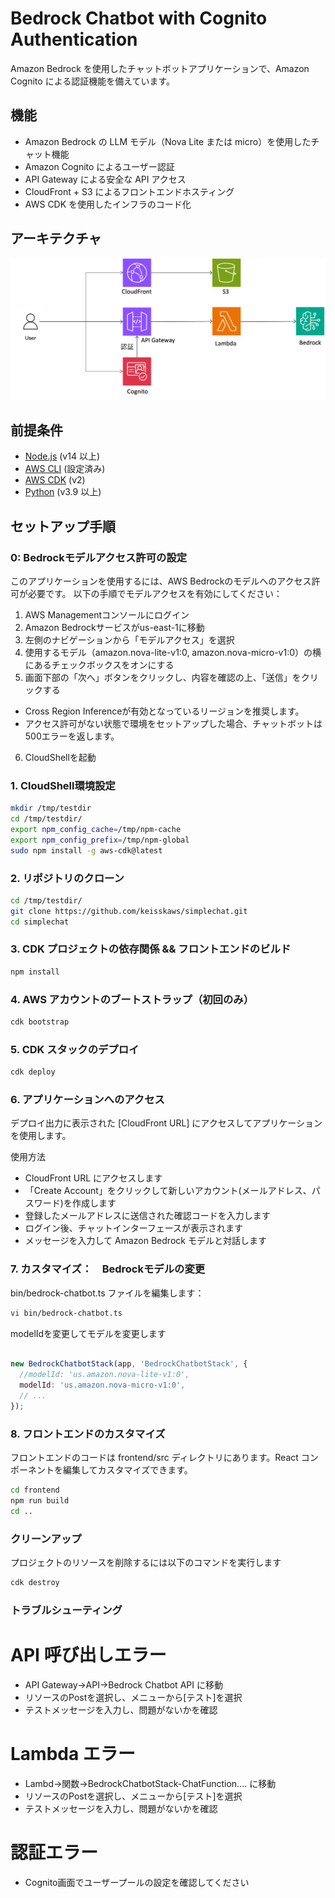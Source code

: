 # Bedrock Chatbot with Cognito Authentication

Amazon Bedrock を使用したチャットボットアプリケーションで、Amazon Cognito による認証機能を備えています。

## 機能

- Amazon Bedrock の LLM モデル（Nova Lite または micro）を使用したチャット機能
- Amazon Cognito によるユーザー認証
- API Gateway による安全な API アクセス
- CloudFront + S3 によるフロントエンドホスティング
- AWS CDK を使用したインフラのコード化

## アーキテクチャ

![Architecture Diagram](./architecture.png)

## 前提条件

- [Node.js](https://nodejs.org/) (v14 以上)
- [AWS CLI](https://aws.amazon.com/cli/) (設定済み)
- [AWS CDK](https://aws.amazon.com/cdk/) (v2)
- [Python](https://www.python.org/) (v3.9 以上)

## セットアップ手順


### 0: Bedrockモデルアクセス許可の設定

このアプリケーションを使用するには、AWS Bedrockのモデルへのアクセス許可が必要です。
以下の手順でモデルアクセスを有効にしてください：

1. AWS Managementコンソールにログイン
2. Amazon Bedrockサービスがus-east-1に移動
3. 左側のナビゲーションから「モデルアクセス」を選択
4. 使用するモデル（amazon.nova-lite-v1:0, amazon.nova-micro-v1:0）の横にあるチェックボックスをオンにする
5. 画面下部の「次へ」ボタンをクリックし、内容を確認の上、「送信」をクリックする

* Cross Region Inferenceが有効となっているリージョンを推奨します。
* アクセス許可がない状態で環境をセットアップした場合、チャットボットは500エラーを返します。

6. CloudShellを起動


### 1. CloudShell環境設定
```bash
mkdir /tmp/testdir 
cd /tmp/testdir/
export npm_config_cache=/tmp/npm-cache
export npm_config_prefix=/tmp/npm-global
sudo npm install -g aws-cdk@latest
```

### 2. リポジトリのクローン

```bash
cd /tmp/testdir/
git clone https://github.com/keisskaws/simplechat.git
cd simplechat
```

### 3. CDK プロジェクトの依存関係 && フロントエンドのビルド
```bash
npm install
```

### 4. AWS アカウントのブートストラップ（初回のみ）
```bash
cdk bootstrap
```

### 5. CDK スタックのデプロイ
```bash
cdk deploy
```

### 6. アプリケーションへのアクセス
デプロイ出力に表示された [CloudFront URL] にアクセスしてアプリケーションを使用します。

使用方法
- CloudFront URL にアクセスします
- 「Create Account」をクリックして新しいアカウント(メールアドレス、パスワード)を作成します
- 登録したメールアドレスに送信された確認コードを入力します
- ログイン後、チャットインターフェースが表示されます
- メッセージを入力して Amazon Bedrock モデルと対話します

### 7. カスタマイズ：　Bedrockモデルの変更
bin/bedrock-chatbot.ts ファイルを編集します：
```bash
vi bin/bedrock-chatbot.ts
```

modelIdを変更してモデルを変更します
```typescript 

new BedrockChatbotStack(app, 'BedrockChatbotStack', {
  //modelId: 'us.amazon.nova-lite-v1:0',
  modelId: 'us.amazon.nova-micro-v1:0',
  // ...
});
```

### 8. フロントエンドのカスタマイズ
フロントエンドのコードは frontend/src ディレクトリにあります。React コンポーネントを編集してカスタマイズできます。

```bash
cd frontend
npm run build
cd ..
```

### クリーンアップ
プロジェクトのリソースを削除するには以下のコマンドを実行します

```bash
cdk destroy
```


### トラブルシューティング
# API 呼び出しエラー

- API Gateway->API->Bedrock Chatbot API に移動
- リソースのPostを選択し、メニューから[テスト]を選択
- テストメッセージを入力し、問題がないかを確認

# Lambda エラー

- Lambd->関数->BedrockChatbotStack-ChatFunction.... に移動
- リソースのPostを選択し、メニューから[テスト]を選択
- テストメッセージを入力し、問題がないかを確認

# 認証エラー
- Cognito画面でユーザープールの設定を確認してください

